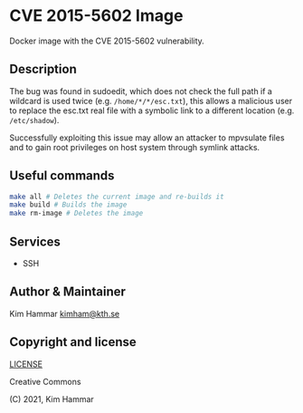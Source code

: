 # CVE 2015-5602 Image

Docker image with the CVE 2015-5602 vulnerability.

## Description
The bug was found in sudoedit, which does not check the full path if a wildcard is used twice 
(e.g. `/home/*/*/esc.txt`), this allows a malicious user to replace the esc.txt real file with a symbolic link to a different location 
(e.g. `/etc/shadow`).

Successfully exploiting this issue may allow an attacker to mpvsulate files and to gain root privileges 
on host system through symlink attacks.        

## Useful commands

```bash
make all # Deletes the current image and re-builds it
make build # Builds the image
make rm-image # Deletes the image   
```

## Services

- SSH

## Author & Maintainer

Kim Hammar <kimham@kth.se>

## Copyright and license

[LICENSE](../../../LICENSE.md)

Creative Commons

(C) 2021, Kim Hammar